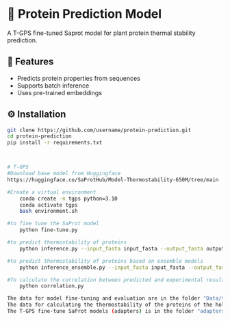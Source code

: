 # 🧬 Protein Prediction Model
A T-GPS fine-tuned Saprot model for plant protein thermal stability prediction.

## 🌟 Features
- Predicts protein properties from sequences
- Supports batch inference
- Uses pre-trained embeddings

## ⚙️ Installation
```bash
git clone https://github.com/username/protein-prediction.git
cd protein-prediction
pip install -r requirements.txt



# T-GPS
#Download base model from Huggingface
https://huggingface.co/SaProtHub/Model-Thermostability-650M/tree/main

#Create a virtual environment
	conda create -n tgps python=3.10
	conda activate tgps
	bash environment.sh  

#to fine tune the SaProt model
	python fine-tune.py

#to predict thermostability of proteins 
	python inference.py --input_fasta input_fasta --output_fasta output.fasta

#to predict thermostability of proteins based on ensemble models
	python inference_ensemble.py --input_fasta input_fasta --output_fasta output.fasta

#To calculate the correlation between predicted and experimental result.
	python correlation.py

The data for model fine-tuning and evaluation are in the folder "Data/train"
The data for calculating the thermostability of the proteins of the hold-out specie are in the folder "Data/new-species" 
The T-GPS fine-tune SaProt models (adapters) is in the folder "adapters".
